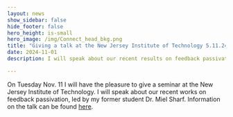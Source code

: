 ```yaml
---
layout: news
show_sidebar: false
hide_footer: false
hero_height: is-small
hero_image: /img/Connect_head_bkg.png
title: "Giving a talk at the New Jersey Institute of Technology 5.11.24"
date: 2024-11-01
description: I will speak about our recent results on feedback passivation.

---
```


On Tuesday Nov. 11 I will have the pleasure to give a seminar at the New Jersey Institute of Technology.  I will speak about our recent works on feedback passivation, led by my former student Dr. Miel Sharf.  Information on the talk can be found [here](https://events.vtools.ieee.org/m/443089).